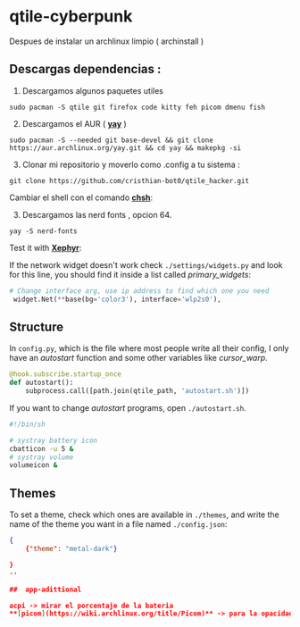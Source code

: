 # qtile-cyberpunk

Despues de instalar un archlinux limpio ( archinstall ) 
## Descargas dependencias :
1. Descargamos algunos paquetes utiles 
```
sudo pacman -S qtile git firefox code kitty feh picom dmenu fish 
```
2. Descargamos el AUR ( **[yay](https://github.com/Jguer/yay?tab=readme-ov-file)** )
```
sudo pacman -S --needed git base-devel && git clone https://aur.archlinux.org/yay.git && cd yay && makepkg -si
```

3. Clonar mi repositorio y moverlo como .config a tu sistema : 
```
git clone https://github.com/cristhian-bot0/qtile_hacker.git
```

Cambiar el shell con el comando **[chsh](https://www.ochobitshacenunbyte.com/2020/03/02/cambiar-la-shell-de-un-usuario-en-linux-con-chsh/)**: 



3. Descargamos las nerd fonts , opcion 64. 
```
yay -S nerd-fonts 
```


Test it with **[Xephyr](https://github.com/cristhian-bot0/qtile.git)**:


If the network widget doesn't work check ```./settings/widgets.py``` and look
for this line, you should find it inside a list called *primary_widgets*:

```python
# Change interface arg, use ip address to find which one you need
 widget.Net(**base(bg='color3'), interface='wlp2s0'),
```


## Structure

In ```config.py```, which is the file where most people write all their config,
I only have an *autostart* function and some other variables like
*cursor_warp*.

```python
@hook.subscribe.startup_once
def autostart():
    subprocess.call([path.join(qtile_path, 'autostart.sh')])
```

If you want to change *autostart* programs, open  ```./autostart.sh```.

```bash
#!/bin/sh

# systray battery icon
cbatticon -u 5 &
# systray volume
volumeicon &
```

## Themes

To set a theme, check which ones are available in ```./themes```, and write
the name of the theme you want in a file named ```./config.json```:

```json
{
    {"theme": "metal-dark"}

}
··

##  app-adittional

acpi -> mirar el porcentaje de la bateria
**[picom](https://wiki.archlinux.org/title/Picom)** -> para la opacidad de ventanas



